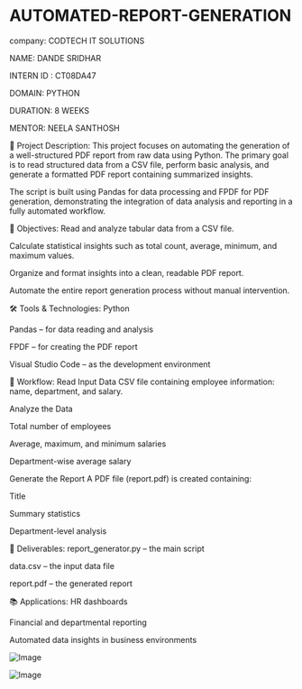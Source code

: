 # AUTOMATED-REPORT-GENERATION

company: CODTECH IT SOLUTIONS

NAME: DANDE SRIDHAR

INTERN ID : CT08DA47

DOMAIN: PYTHON

DURATION: 8 WEEKS

MENTOR: NEELA SANTHOSH

📌 Project Description:
This project focuses on automating the generation of a well-structured PDF report from raw data using Python. The primary goal is to read structured data from a CSV file, perform basic analysis, and generate a formatted PDF report containing summarized insights.

The script is built using Pandas for data processing and FPDF for PDF generation, demonstrating the integration of data analysis and reporting in a fully automated workflow.

🎯 Objectives:
Read and analyze tabular data from a CSV file.

Calculate statistical insights such as total count, average, minimum, and maximum values.

Organize and format insights into a clean, readable PDF report.

Automate the entire report generation process without manual intervention.

🛠️ Tools & Technologies:
Python

Pandas – for data reading and analysis

FPDF – for creating the PDF report

Visual Studio Code – as the development environment

📁 Workflow:
Read Input Data
CSV file containing employee information: name, department, and salary.

Analyze the Data

Total number of employees

Average, maximum, and minimum salaries

Department-wise average salary

Generate the Report
A PDF file (report.pdf) is created containing:

Title

Summary statistics

Department-level analysis

📄 Deliverables:
report_generator.py – the main script

data.csv – the input data file

report.pdf – the generated report

📚 Applications:
HR dashboards

Financial and departmental reporting

Automated data insights in business environments

![Image](https://github.com/user-attachments/assets/3defc59c-d880-4631-9576-870ef4d8ad87)

![Image](https://github.com/user-attachments/assets/8afabe3a-64f2-4935-b384-d2466c175d30)
